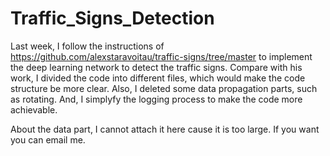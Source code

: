 # Traffic_Signs_Detection


Last week, I follow the instructions of https://github.com/alexstaravoitau/traffic-signs/tree/master to implement the deep learning network to detect the traffic signs. Compare with his work, I divided the code into different files, which would make the code structure be more clear. Also, I deleted some data propagation parts, such as rotating. And, I simplyfy the logging process to make the code more achievable. 

About the data part, I cannot attach it here cause it is too large. If you want you can email me.


